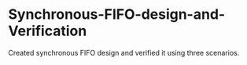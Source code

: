 # Synchronous-FIFO-design-and-Verification
Created synchronous FIFO design and verified it using three scenarios.
